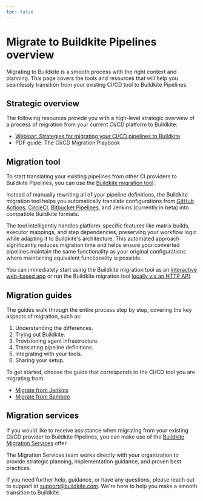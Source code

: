 ```yaml
---
toc: false
---
```


# Migrate to Buildkite Pipelines overview

Migrating to Buildkite is a smooth process with the right context and planning. This page covers the tools and resources that will help you seamlessly transition from your existing CI/CD tool to Buildkite Pipelines.

## Strategic overview

The following resources provide you with a high-level strategic overview of a process of migration from your current CI/CD platform to Buildkite:

- [Webinar: Strategies for migrating your CI/CD pipelines to Buildkite](https://www.youtube.com/watch?v=nV8u3dnEHZ0)
- PDF guide: The CI/CD Migration Playbook

## Migration tool

To start translating your existing pipelines from other CI providers to Buildkite Pipelines, you can use the [Buildkite migration tool](/docs/pipelines/migration/tool).

Instead of manually rewriting all of your pipeline definitions, the Buildkite migration tool helps you automatically translate configurations from [GitHub Actions](/docs/pipelines/migration/tool/github-actions), [CircleCI](/docs/pipelines/migration/tool/circleci), [Bitbucket Pipelines](/docs/pipelines/migration/tool/bitbucket-pipelines), and Jenkins (currently in beta) into compatible Buildkite formats.

The tool intelligently handles platform-specific features like matrix builds, executor mappings, and step dependencies, preserving your workflow logic while adapting it to Buildkite's architecture. This automated approach significantly reduces migration time and helps ensure your converted pipelines maintain the same functionality as your original configurations where maintaining equivalent functionality is possible.

You can immediately start using the Buildkite migration tool as an [interactive web-based app](https://buildkite.com/resources/migrate/) or run the Buildkite migration tool [locally via an HTTP API](/docs/pipelines/migration/tool#local-api-based-version).

## Migration guides

The guides walk through the entire process step by step, covering the key aspects of migration, such as:

1. Understanding the differences.
1. Trying out Buildkite.
1. Provisioning agent infrastructure.
1. Translating pipeline definitions.
1. Integrating with your tools.
1. Sharing your setup.

To get started, choose the guide that corresponds to the CI/CD tool you are migrating from:

- [Migrate from Jenkins](/docs/pipelines/migration/from-jenkins)
- [Migrate from Bamboo](/docs/pipelines/migration/from-bamboo)

## Migration services

If you would like to receive assistance when migrating from your existing CI/CD provider to Buildkite Pipelines, you can make use of the [Buildkite Migration Services](https://buildkite.com/resources/migrations/) offer.

The Migration Services team works directly with your organization to provide strategic planning, implementation guidance, and proven best practices.

If you need further help, guidance, or have any questions, please reach out to support at support@buildkite.com. We're here to help you make a smooth transition to Buildkite.
